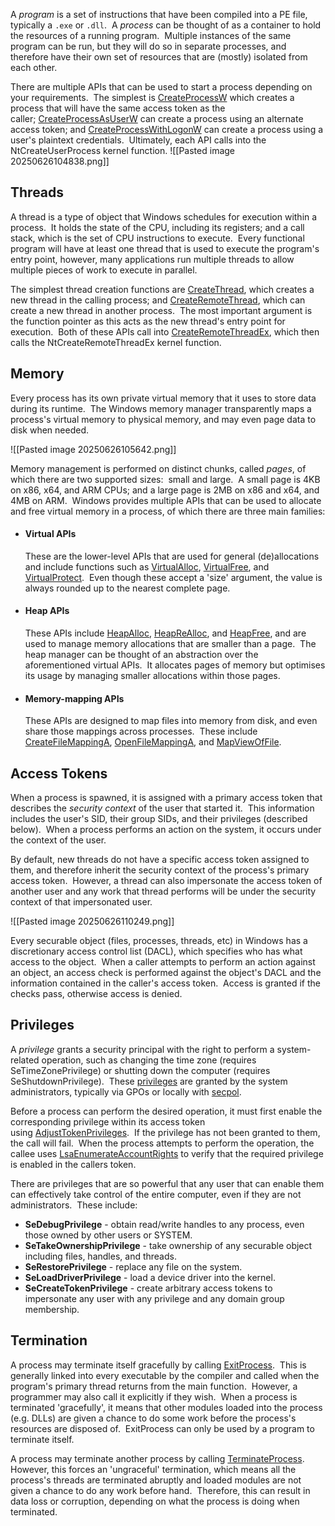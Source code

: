 A _program_ is a set of instructions that have been compiled into a PE file, typically a `.exe` or `.dll`.  A _process_ can be thought of as a container to hold the resources of a running program.  Multiple instances of the same program can be run, but they will do so in separate processes, and therefore have their own set of resources that are (mostly) isolated from each other.

There are multiple APIs that can be used to start a process depending on your requirements.  The simplest is [CreateProcessW](https://learn.microsoft.com/en-us/windows/win32/api/processthreadsapi/nf-processthreadsapi-createprocessw) which creates a process that will have the same access token as the caller; [CreateProcessAsUserW](https://learn.microsoft.com/en-us/windows/win32/api/processthreadsapi/nf-processthreadsapi-createprocessasuserw) can create a process using an alternate access token; and [CreateProcessWithLogonW](https://learn.microsoft.com/en-us/windows/win32/api/winbase/nf-winbase-createprocesswithlogonw) can create a process using a user's plaintext credentials.  Ultimately, each API calls into the NtCreateUserProcess kernel function.
![[Pasted image 20250626104838.png]]

## Threads

A thread is a type of object that Windows schedules for execution within a process.  It holds the state of the CPU, including its registers; and a call stack, which is the set of CPU instructions to execute.  Every functional program will have at least one thread that is used to execute the program's entry point, however, many applications run multiple threads to allow multiple pieces of work to execute in parallel.

The simplest thread creation functions are [CreateThread](https://learn.microsoft.com/en-us/windows/win32/api/processthreadsapi/nf-processthreadsapi-createthread), which creates a new thread in the calling process; and [CreateRemoteThread](https://learn.microsoft.com/en-us/windows/win32/api/processthreadsapi/nf-processthreadsapi-createremotethread), which can create a new thread in another process.  The most important argument is the function pointer as this acts as the new thread's entry point for execution.  Both of these APIs call into [CreateRemoteThreadEx](https://learn.microsoft.com/en-us/windows/win32/api/processthreadsapi/nf-processthreadsapi-createremotethreadex), which then calls the NtCreateRemoteThreadEx kernel function.

## Memory

Every process has its own private virtual memory that it uses to store data during its runtime.  The Windows memory manager transparently maps a process's virtual memory to physical memory, and may even page data to disk when needed.

![[Pasted image 20250626105642.png]]

Memory management is performed on distinct chunks, called _pages_, of which there are two supported sizes:  small and large.  A small page is 4KB on x86, x64, and ARM CPUs; and a large page is 2MB on x86 and x64, and 4MB on ARM.  Windows provides multiple APIs that can be used to allocate and free virtual memory in a process, of which there are three main families:

- #### Virtual APIs
    
    These are the lower-level APIs that are used for general (de)allocations and include functions such as [VirtualAlloc](https://learn.microsoft.com/en-us/windows/win32/api/memoryapi/nf-memoryapi-virtualalloc), [VirtualFree](https://learn.microsoft.com/en-us/windows/win32/api/memoryapi/nf-memoryapi-virtualfree), and [VirtualProtect](https://learn.microsoft.com/en-us/windows/win32/api/memoryapi/nf-memoryapi-virtualprotect).  Even though these accept a 'size' argument, the value is always rounded up to the nearest complete page.
    
- #### Heap APIs
    
    These APIs include [HeapAlloc](https://learn.microsoft.com/en-us/windows/win32/api/heapapi/nf-heapapi-heapalloc), [HeapReAlloc](https://learn.microsoft.com/en-us/windows/win32/api/heapapi/nf-heapapi-heaprealloc), and [HeapFree](https://learn.microsoft.com/en-us/windows/win32/api/heapapi/nf-heapapi-heapfree), and are used to manage memory allocations that are smaller than a page.  The heap manager can be thought of an abstraction over the aforementioned virtual APIs.  It allocates pages of memory but optimises its usage by managing smaller allocations within those pages.
    
- #### Memory-mapping APIs
    
    These APIs are designed to map files into memory from disk, and even share those mappings across processes.  These include [CreateFileMappingA](https://learn.microsoft.com/en-us/windows/win32/api/winbase/nf-winbase-createfilemappinga), [OpenFileMappingA](https://learn.microsoft.com/en-us/windows/win32/api/winbase/nf-winbase-openfilemappinga), and [MapViewOfFile](https://learn.microsoft.com/en-us/windows/win32/api/memoryapi/nf-memoryapi-mapviewoffile).

## Access Tokens

When a process is spawned, it is assigned with a primary access token that describes the _security context_ of the user that started it.  This information includes the user's SID, their group SIDs, and their privileges (described below).  When a process performs an action on the system, it occurs under the context of the user.

By default, new threads do not have a specific access token assigned to them, and therefore inherit the security context of the process's primary access token.  However, a thread can also impersonate the access token of another user and any work that thread performs will be under the security context of that impersonated user.

![[Pasted image 20250626110249.png]]

Every securable object (files, processes, threads, etc) in Windows has a discretionary access control list (DACL), which specifies who has what access to the object.  When a caller attempts to perform an action against an object, an access check is performed against the object's DACL and the information contained in the caller's access token.  Access is granted if the checks pass, otherwise access is denied.

## Privileges

A _privilege_ grants a security principal with the right to perform a system-related operation, such as changing the time zone (requires SeTimeZonePrivilege) or shutting down the computer (requires SeShutdownPrivilege).  These [privileges](https://learn.microsoft.com/en-us/windows/win32/secauthz/privilege-constants) are granted by the system administrators, typically via GPOs or locally with [secpol](https://learn.microsoft.com/en-us/previous-versions/windows/it-pro/windows-10/security/threat-protection/security-policy-settings/how-to-configure-security-policy-settings).

Before a process can perform the desired operation, it must first enable the corresponding privilege within its access token using [AdjustTokenPrivileges](https://learn.microsoft.com/en-us/windows/win32/api/securitybaseapi/nf-securitybaseapi-adjusttokenprivileges).  If the privilege has not been granted to them, the call will fail.  When the process attempts to perform the operation, the callee uses [LsaEnumerateAccountRights](https://learn.microsoft.com/en-us/windows/win32/api/ntsecapi/nf-ntsecapi-lsaenumerateaccountrights) to verify that the required privilege is enabled in the callers token.

There are privileges that are so powerful that any user that can enable them can effectively take control of the entire computer, even if they are not administrators.  These include:

- **SeDebugPrivilege** - obtain read/write handles to any process, even those owned by other users or SYSTEM.
- **SeTakeOwnershipPrivilege** - take ownership of any securable object including files, handles, and threads.
- **SeRestorePrivilege** - replace any file on the system. 
- **SeLoadDriverPrivilege** - load a device driver into the kernel.
- **SeCreateTokenPrivilege** - create arbitrary access tokens to impersonate any user with any privilege and any domain group membership.

## Termination

A process may terminate itself gracefully by calling [ExitProcess](https://learn.microsoft.com/en-us/windows/win32/api/processthreadsapi/nf-processthreadsapi-exitprocess).  This is generally linked into every executable by the compiler and called when the program's primary thread returns from the main function.  However, a programmer may also call it explicitly if they wish.  When a process is terminated 'gracefully', it means that other modules loaded into the process (e.g. DLLs) are given a chance to do some work before the process's resources are disposed of.  ExitProcess can only be used by a program to terminate itself.

A process may terminate another process by calling [TerminateProcess](https://learn.microsoft.com/en-us/windows/win32/api/processthreadsapi/nf-processthreadsapi-terminateprocess).  However, this forces an 'ungraceful' termination, which means all the process's threads are terminated abruptly and loaded modules are not given a chance to do any work before hand.  Therefore, this can result in data loss or corruption, depending on what the process is doing when terminated.